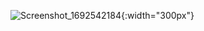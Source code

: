 ![Screenshot_1692542184](https://github.com/beyza-durmaz/CareerApp/assets/116080244/349dff53-5ada-4851-be00-93fba1863f11){:width="300px"}
